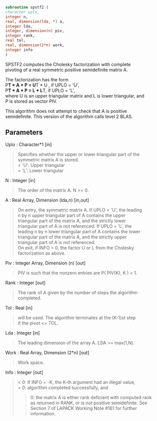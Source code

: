 ```fortran  
subroutine spstf2 (  
character uplo,  
integer n,  
real, dimension(lda, *) a,  
integer lda,  
integer, dimension(n) piv,  
integer rank,  
real tol,  
real, dimension(2*n) work,  
integer info  
)  
```  
  
SPSTF2 computes the Cholesky factorization with complete  
pivoting of a real symmetric positive semidefinite matrix A.  
  
The factorization has the form  
P**T * A * P = U**T * U ,  if UPLO = 'U',  
P**T * A * P = L  * L**T,  if UPLO = 'L',  
where U is an upper triangular matrix and L is lower triangular, and  
P is stored as vector PIV.  
  
This algorithm does not attempt to check that A is positive  
semidefinite. This version of the algorithm calls level 2 BLAS.  
  
## Parameters  
Uplo : Character*1 [in]  
> Specifies whether the upper or lower triangular part of the  
> symmetric matrix A is stored.  
> = 'U':  Upper triangular  
> = 'L':  Lower triangular  
  
N : Integer [in]  
> The order of the matrix A.  N >= 0.  
  
A : Real Array, Dimension (lda,n) [in,out]  
> On entry, the symmetric matrix A.  If UPLO = 'U', the leading  
> n by n upper triangular part of A contains the upper  
> triangular part of the matrix A, and the strictly lower  
> triangular part of A is not referenced.  If UPLO = 'L', the  
> leading n by n lower triangular part of A contains the lower  
> triangular part of the matrix A, and the strictly upper  
> triangular part of A is not referenced.  
> On exit, if INFO = 0, the factor U or L from the Cholesky  
> factorization as above.  
  
Piv : Integer Array, Dimension (n) [out]  
> PIV is such that the nonzero entries are P( PIV(K), K ) = 1.  
  
Rank : Integer [out]  
> The rank of A given by the number of steps the algorithm  
> completed.  
  
Tol : Real [in]  
> will be used. The algorithm terminates at the (K-1)st step  
> if the pivot <= TOL.  
  
Lda : Integer [in]  
> The leading dimension of the array A.  LDA >= max(1,N).  
  
Work : Real Array, Dimension (2*n) [out]  
> Work space.  
  
Info : Integer [out]  
> < 0: If INFO = -K, the K-th argument had an illegal value,  
> = 0: algorithm completed successfully, and  
> > 0: the matrix A is either rank deficient with computed rank  
> as returned in RANK, or is not positive semidefinite. See  
> Section 7 of LAPACK Working Note #161 for further  
> information.  
  
